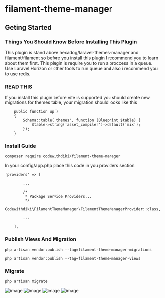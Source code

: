 # filament-theme-manager

## Geting Started

### Things You Should Know Before Installing This Plugin
This plugin is stand above hexadog/laravel-themes-manager and filament/filament so before you install this plugin I recommend you to learn about them first.
This plugin is require you to run a proccess in a queue. Use Laravel Horizon or other tools to run queue and also i recommend you to use redis.

### READ THIS
If you install this plugin before vite is supported you should create new migrations for themes table, your migration should looks like this

```
    public function up()
    {
        Schema::table('themes', function (Blueprint $table) {
            $table->string('asset_compiler')->default('mix');
        });
    }
```

### Install Guide

```
composer require codewithdiki/filament-theme-manager
```
In your config/app.php place this code in you providers section

```
'providers' => [

        ...

        /*
         * Package Service Providers...
         */
        Codewithdiki\FilamentThemeManager\FilamentThemeManagerProvider::class,

        ...

    ],
```

### Publish Views And Migration
```
php artisan vendor:publish --tag=filament-theme-manager-migrations

php artisan vendor:publish --tag=filament-theme-manager-views
```

### Migrate 
```
php artisan migrate
```

![image](https://user-images.githubusercontent.com/62064510/216070237-71ade92c-5e45-4d01-ba87-b7194f39d41b.png)
![image](https://user-images.githubusercontent.com/62064510/216070303-7b2f7d76-6de0-455d-aeed-81d303310d27.png)
![image](https://user-images.githubusercontent.com/62064510/216371013-77c8aeee-42fc-4138-bdc4-fc4a77958b65.png)
![image](https://user-images.githubusercontent.com/62064510/216371126-048af56a-86b4-4caf-bf88-d2affc0647df.png)

